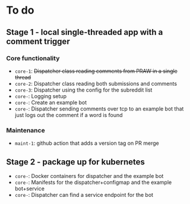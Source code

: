 
# To do

## Stage 1 - local single-threaded app with a comment trigger

### Core functionality

- `core-1`: ~~Dispatcher class reading comments from PRAW in a single thread~~
- `core-2`: Dispatcher class reading both submissions and comments
- `core-3`: Dispatcher using the config for the subreddit list
- `core-`: Logging setup
- `core-`: Create an example bot
- `core-`: Dispatcher sending comments over tcp to an example bot that just logs out the comment if a word is found

### Maintenance

- `maint-1`: github action that adds a version tag on PR merge

## Stage 2 - package up for kubernetes

- `core-`: Docker containers for dispatcher and the example bot
- `core-`: Manifests for the dispatcher+configmap and the example bot+service
- `core-`: Dispatcher can find a service endpoint for the bot
